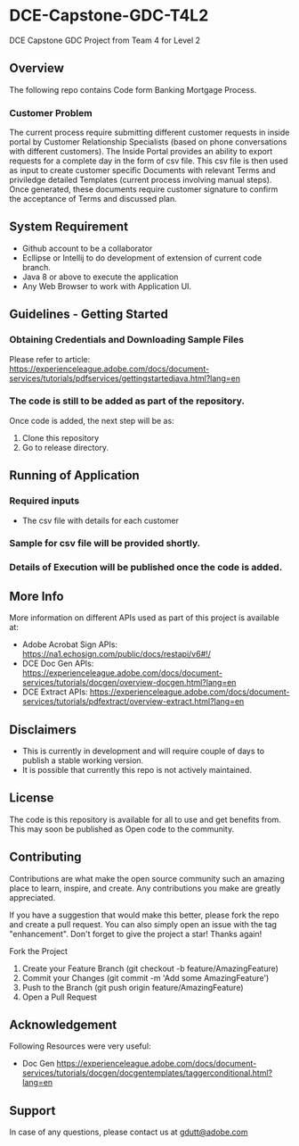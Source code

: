 # DCE-Capstone-GDC-T4L2
DCE Capstone GDC Project from Team 4 for Level 2

## Overview
The following repo contains Code form Banking Mortgage Process.

### Customer Problem
The current process require submitting different customer requests in inside portal by Customer Relationship Specialists (based on phone conversations with different customers). The Inside Portal provides an ability to export requests for a complete day in the form of csv file. This csv file is then used as input to create customer specific Documents with relevant Terms and priviledge detailed Templates (current process involving manual steps). Once generated,  these documents require customer signature to confirm the acceptance of Terms and discussed plan. 

## System Requirement
- Github account to be a collaborator
- Ecllipse or Intellij to do development of extension of current code branch.
- Java 8 or above to execute the application
- Any Web Browser to work with Application UI.

## Guidelines - Getting Started
### Obtaining Credentials and Downloading Sample Files
Please refer to article: https://experienceleague.adobe.com/docs/document-services/tutorials/pdfservices/gettingstartedjava.html?lang=en

### The code is still to be added as part of the repository.

Once code is added, the next step will be as:
1. Clone this repository
2. Go to release directory.


## Running of Application
### Required inputs
- The csv file with details for each customer

### Sample for csv file will be provided shortly.
### Details of Execution will be published once the code is added.

## More Info
More information on different APIs used as part of this project is available at:
- Adobe Acrobat Sign APIs: https://na1.echosign.com/public/docs/restapi/v6#!/
- DCE Doc Gen APIs: https://experienceleague.adobe.com/docs/document-services/tutorials/docgen/overview-docgen.html?lang=en
- DCE Extract APIs: https://experienceleague.adobe.com/docs/document-services/tutorials/pdfextract/overview-extract.html?lang=en

## Disclaimers
- This is currently in development and will require couple of days to publish a stable working version.
- It is possible that currently this repo is not actively maintained.

## License
The code is this repository is available for all to use and get benefits from. This may soon be published as Open code to the community.

## Contributing
Contributions are what make the open source community such an amazing place to learn, inspire, and create. Any contributions you make are greatly appreciated.

If you have a suggestion that would make this better, please fork the repo and create a pull request. You can also simply open an issue with the tag "enhancement". Don't forget to give the project a star! Thanks again!

Fork the Project
1. Create your Feature Branch (git checkout -b feature/AmazingFeature)
2. Commit your Changes (git commit -m 'Add some AmazingFeature')
3. Push to the Branch (git push origin feature/AmazingFeature)
4. Open a Pull Request

## Acknowledgement
Following Resources were very useful:
- Doc Gen https://experienceleague.adobe.com/docs/document-services/tutorials/docgen/docgentemplates/taggerconditional.html?lang=en

## Support
In case of any questions, please contact us at gdutt@adobe.com
